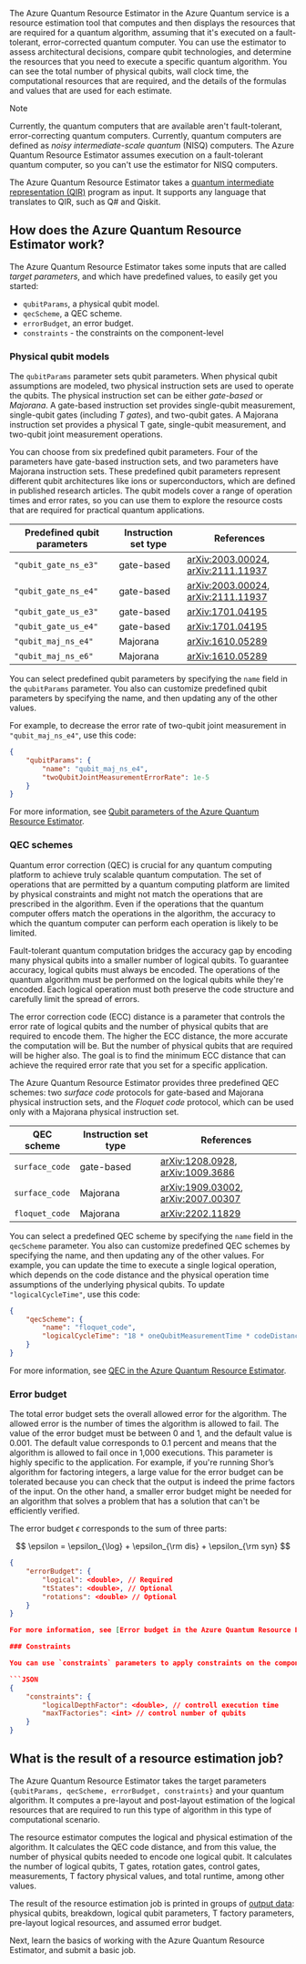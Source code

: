 
The Azure Quantum Resource Estimator in the Azure Quantum service is a resource estimation tool that computes and then displays the resources that are required for a quantum algorithm, assuming that it's executed on a fault-tolerant, error-corrected quantum computer. You can use the estimator to assess architectural decisions, compare qubit technologies, and determine the resources that you need to execute a specific quantum algorithm. You can see the total number of physical qubits, wall clock time, the computational resources that are required, and the details of the formulas and values that are used for each estimate. 

> [!NOTE]
> Currently, the quantum computers that are available aren't fault-tolerant, error-correcting quantum computers. Currently, quantum computers are defined as *noisy intermediate-scale quantum* (NISQ) computers. The Azure Quantum Resource Estimator assumes execution on a fault-tolerant quantum computer, so you can't use the estimator for NISQ computers.

The Azure Quantum Resource Estimator takes a [quantum intermediate representation (QIR)](/azure/quantum/concepts-qir) program as input. It supports any language that translates to QIR, such as Q# and Qiskit.

## How does the Azure Quantum Resource Estimator work?

The Azure Quantum Resource Estimator takes some inputs that are called *target parameters*, and which have predefined values, to easily get you started:

- `qubitParams`, a physical qubit model.
- `qecScheme`, a QEC scheme.
- `errorBudget`, an error budget.
- `constraints` - the constraints on the component-level

### Physical qubit models

The `qubitParams` parameter sets qubit parameters. When physical qubit assumptions are modeled, two physical instruction sets are used to operate the qubits. The physical instruction set can be either *gate-based* or *Majorana*. A gate-based instruction set provides single-qubit measurement, single-qubit gates (including *T gates*), and two-qubit gates. A Majorana instruction set provides a physical T gate, single-qubit measurement, and two-qubit joint measurement operations.

You can choose from six predefined qubit parameters. Four of the parameters have gate-based instruction sets, and two parameters have Majorana instruction sets. These predefined qubit parameters represent different qubit architectures like ions or superconductors, which are defined in published research articles. The qubit models cover a range of operation times and error rates, so you can use them to explore the resource costs that are required for practical quantum applications.

| Predefined qubit parameters | Instruction set type | References                                                                                                 |
|------------------------------|-----------------|------------------------------------------------------------------------------------------------------------|
| `"qubit_gate_ns_e3"`         | gate-based      | [arXiv:2003.00024](https://arxiv.org/abs/2003.00024), [arXiv:2111.11937](https://arxiv.org/abs/2111.11937) |
| `"qubit_gate_ns_e4"`         | gate-based      | [arXiv:2003.00024](https://arxiv.org/abs/2003.00024), [arXiv:2111.11937](https://arxiv.org/abs/2111.11937) |
| `"qubit_gate_us_e3"`         | gate-based      | [arXiv:1701.04195](https://arxiv.org/abs/1701.04195)                                                       |
| `"qubit_gate_us_e4"`         | gate-based      | [arXiv:1701.04195](https://arxiv.org/abs/1701.04195)                                                       |
| `"qubit_maj_ns_e4"`          | Majorana        | [arXiv:1610.05289](https://arxiv.org/abs/1610.05289)                                                       |
| `"qubit_maj_ns_e6"`          | Majorana        | [arXiv:1610.05289](https://arxiv.org/abs/1610.05289)                                                       |

You can select predefined qubit parameters by specifying the `name` field in the `qubitParams` parameter. You also can customize predefined qubit parameters by specifying the name, and then updating any of the other values.

For example, to decrease the error rate of two-qubit joint measurement in `"qubit_maj_ns_e4"`, use this code:

```json
{
    "qubitParams": {
        "name": "qubit_maj_ns_e4",
        "twoQubitJointMeasurementErrorRate": 1e-5
    }
}
```

For more information, see [Qubit parameters of the Azure Quantum Resource Estimator](/azure/quantum/overview-resources-estimator#physical-qubit-parameters).

### QEC schemes

Quantum error correction (QEC) is crucial for any quantum computing platform to achieve truly scalable quantum computation. The set of operations that are permitted by a quantum computing platform are limited by physical constraints and might not match the operations that are prescribed in the algorithm. Even if the operations that the quantum computer offers match the operations in the algorithm, the accuracy to which the quantum computer can perform each operation is likely to be limited.

Fault-tolerant quantum computation bridges the accuracy gap by encoding many physical qubits into a smaller number of logical qubits. To guarantee accuracy, logical qubits must always be encoded. The operations of the quantum algorithm must be performed on the logical qubits while they're encoded. Each logical operation must both preserve the code structure and carefully limit the spread of errors.

The error correction code (ECC) distance is a parameter that controls the error rate of logical qubits and the number of physical qubits that are required to encode them. The higher the ECC distance, the more accurate the computation will be. But the number of physical qubits that are required will be higher also. The goal is to find the minimum ECC distance that can achieve the required error rate that you set for a specific application.

The Azure Quantum Resource Estimator provides three predefined QEC schemes: two *surface code* protocols for gate-based and Majorana physical instruction sets, and the *Floquet code* protocol, which can be used only with a Majorana physical instruction set.

| QEC scheme     | Instruction set type | References                                                                                                 |
|----------------|-----------------|------------------------------------------------------------------------------------------------------------|
| `surface_code` | gate-based      | [arXiv:1208.0928](https://arxiv.org/abs/1208.0928), [arXiv:1009.3686](https://arxiv.org/abs/1009.3686)     |
| `surface_code` | Majorana        | [arXiv:1909.03002](https://arxiv.org/abs/1909.03002), [arXiv:2007.00307](https://arxiv.org/abs/2007.00307) |
| `floquet_code` | Majorana        | [arXiv:2202.11829](https://arxiv.org/abs/2202.11829)                                                       |

You can select a predefined QEC scheme by specifying the `name` field in the `qecScheme` parameter. You also can customize predefined QEC schemes by specifying the name, and then updating any of the other values. For example, you can update the time to execute a single logical operation, which depends on the code distance and the physical operation time assumptions of the underlying physical qubits. To update `"logicalCycleTime"`, use this code:

```json
{
    "qecScheme": {
        "name": "floquet_code",
        "logicalCycleTime": "18 * oneQubitMeasurementTime * codeDistance"
    }
}
```

For more information, see [QEC in the Azure Quantum Resource Estimator](/azure/quantum/overview-resources-estimator#quantum-error-correction-schemes).

### Error budget

The total error budget sets the overall allowed error for the algorithm. The allowed error is the number of times the algorithm is allowed to fail. The value of the error budget must be between 0 and 1, and the default value is 0.001. The default value corresponds to 0.1 percent and means that the algorithm is allowed to fail once in 1,000 executions. This parameter is highly specific to the application. For example, if you're running Shor’s algorithm for factoring integers, a large value for the error budget can be tolerated because you can check that the output is indeed the prime factors of the input. On the other hand, a smaller error budget might be needed for an algorithm that solves a problem that has a solution that can't be efficiently verified.

The error budget $\epsilon$ corresponds to the sum of three parts:

$$ \epsilon = \epsilon_{\log} + \epsilon_{\rm dis} + \epsilon_{\rm syn} $$

```JSON
{
    "errorBudget": {
        "logical": <double>, // Required
        "tStates": <double>, // Optional
        "rotations": <double> // Optional
    }
}

For more information, see [Error budget in the Azure Quantum Resource Estimator](/azure/quantum/overview-resources-estimator#error-budget).

### Constraints

You can use `constraints` parameters to apply constraints on the component-level. By adjusting constraints, you can optimize the estimates toward reducing the number of qubits or toward reducing the runtime. 

```JSON
{
    "constraints": {
        "logicalDepthFactor": <double>, // controll execution time 
        "maxTFactories": <int> // control number of qubits
    }
}
```

## What is the result of a resource estimation job?

The Azure Quantum Resource Estimator takes the target parameters `{qubitParams, qecScheme, errorBudget, constraints}` and your quantum algorithm. It computes a pre-layout and post-layout estimation of the logical resources that are required to run this type of algorithm in this type of computational scenario.

The resource estimator computes the logical and physical estimation of the algorithm. It calculates the QEC code distance, and from this value, the number of physical qubits needed to encode one logical qubit. It calculates the number of logical qubits, T gates, rotation gates, control gates, measurements, T factory physical values, and total runtime, among other values.

The result of the resource estimation job is printed in groups of [output data](/azure/quantum/overview-resources-estimator#output-data): physical qubits, breakdown, logical qubit parameters, T factory parameters, pre-layout logical resources, and assumed error budget.

Next, learn the basics of working with the Azure Quantum Resource Estimator, and submit a basic job.
